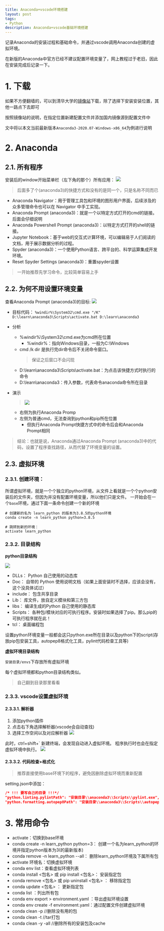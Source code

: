 ```yaml
---
title: Anaconda+vscode环境搭建
layout: post
tags:
- Python
description: Anaconda+vscode基础环境搭建
---
```


记录Anaconda的安装过程和基础命令，并通过vscode调用Anaconda创建的虚拟环境。

在新版的Anaconda中官方已经不建议配置环境变量了，网上教程过于老旧，因此在安装完成后记录一下。
<!-- more -->

# 1. 下载

如果不方便翻墙的，可以到清华大学的[镜像站](https://mirrors.tuna.tsinghua.edu.cn/help/anaconda/)下载，除了选择下安装安装位置，其他一路点下去即可

按照镜像站的说明，在指定位置新建配置文件并添加国内镜像源到配置文件中

文中将以本文当前最新版本`Anaconda3-2020.07-Windows-x86_64`为例进行说明


# 2. Anaconda

## 2.1. 所有程序

安装后的window开始菜单栏（左下角的那个）所有应用：
![](https://source.acexy.cn/view/XSuPIdz)

> 后面多了个(anaconda3)的快捷方式和没有的是同一个，只是名称不同而已

- Anaconda Navigator：用于管理工具包和环境的图形用户界面，后续涉及的众多管理命令也可以在 Navigator 中手工实现。
- Anaconda Prompt (anaconda3)：就是一个以特定方式打开的cmd的链接。后面会仔细说明
- Anaconda Powershell Prompt (anaconda3)：以特定方式打开的shell的链接。
- Jupyter Notebook：基于web的交互式计算环境，可以编辑易于人们阅读的文档，用于展示数据分析的过程。
- Spyder (anaconda3)：一个使用Python语言、跨平台的、科学运算集成开发环境。
- Reset Spyder Settings (anaconda3)：重置spyder设置

> 一开始推荐先学习命令，比较简单容易上手

## 2.2. 为何不用设置环境变量

查看Anaconda Prompt (anaconda3)的目标:
![](https://source.acexy.cn/view/XSuPIqA)

- 目标代码： `%windir%\System32\cmd.exe "/K" D:\learn\anaconda3\Scripts\activate.bat D:\learn\anaconda3`
- 分析
    - %windir%\System32\cmd.exe为cmd所在位置
        - %windir%：指向Windows目录，一般为C:\Windows
    - cmd /k dir 是执行完dir命令后不关闭命令窗口。 
        > 保证之后窗口不会闪现
    - D:\learn\anaconda3\Scripts\activate.bat：为点击该快捷方式时执行的命令
    - D:\learn\anaconda3：传入参数，代表命令anaconda命令所在目录

- 演示
    > ![](https://source.acexy.cn/view/XSuPI2c)
    - 右侧为执行Anaconda Promp
    - 左侧为普通cmd，无法查询到python和pip所在位置
        - 但执行Anaconda Prompt快捷方式中的命令后会和Anaconda Prompt相同

> 结论：也就是说，Anaconda通过Anaconda Prompt (anaconda3)中的代码，设置了程序查找路径，从而代替了环境变量的设置。

## 2.3. 虚拟环境

### 2.3.1. 创建环境：

所谓虚拟环境，就是一个个独立的python环境，从文件上看就是一个个python安装后的文件夹，但因为并没有配置环境变量，所以他们只是文件。
一开始会在一个`base`环境，通过下面一条命令创建一个新的环境
```
# 创建新的名为 learn_python 的版本为3.8.5的python环境
conda create -n learn_python python=3.8.5

# 跳转到新的环境：
activate learn_python
```

### 2.3.2. 目录结构

**python目录结构**

![](https://source.acexy.cn/view/XSuPJBx)

- DLLs： Python 自己使用的动态库
- Doc： 自带的 Python 使用说明文档（如果上面安装时不选择，应该会没有，这个没具体试过）
- include： 包含共享目录
- Lib： 库文件，放自定义模块和第三方包
- libs： 编译生成的Python 自己使用的静态库
- Scripts： 各种包/模块对应的可执行程序。安装时如果选择了pip。那么pip的可执行程序就在此！
- tcl： 桌面编程包

设置python环境变量一般都会这只python.exe所在目录以及python下的script(存放pip包安装工具，autopep8格式化工具，pylint代码检查工具等)

**虚拟环境目录结构**

`安装目录/envs`下存放所有虚拟环境

每个虚拟环境都和python目录结构类似。
> 自己翻到目录那里看看

### 2.3.3. vscode设置虚拟环境

#### 2.3.3.1. 解析器

1. 添加python插件
2. 点击右下角选择解析器(vscode会自动查找)
3. 选择工作空间以及对应解析器
![](https://source.acexy.cn/view/XSuPJNp)

此时，ctrl+shift+` 新建终端，会发现自动进入虚拟环境。
程序执行时也会在指定虚拟环境中执行。
![](https://source.acexy.cn/view/XSuPJru)


#### 2.3.3.2. 代码检查+格式化

> 推荐直接使用base环境下的程序，避免因删除虚拟环境而重新配置

setting.json中添加：
```json
/* !!! 要写自己的目录 !!!*/
"python.linting.pylintPath": "安装目录\\anaconda3\\Scripts\\pylint.exe",
"python.formatting.autopep8Path": "安装目录\\anaconda3\\Scripts\\autopep8.exe"
```
# 3. 常用命令

- activate：切换到base环境
- conda create -n learn_python python=3： 创建一个名为learn_python的环境并指定python版本为3(的最新版本)
- conda remove -n learn_python --all： 删除learn_python环境及下属所有包
- activate 环境名：切换虚拟环境
- conda env list：查看虚拟环境列表
- conda install <包名> 或 pip install <包名>： 安装指定包
- conda remove <包名> 或 pip uninstall <包名> ： 移除指定包
- conda update <包名> ： 更新指定包
- conda list ：列出所有包
- conda env export > environment.yaml ：导出虚拟环境设置
- conda env create -f environment.yaml：通过配置文件创建虚拟环境
- conda clean -p      //删除没有用的包
- conda clean -t      //tar打包
- conda clean -y -all //删除所有的安装包及cache
